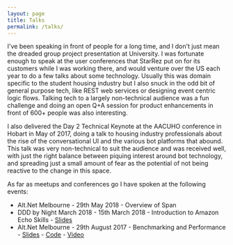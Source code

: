 ```yaml
---
layout: page
title: Talks
permalink: /talks/
---
```


I've been speaking in front of people for a long time, and I don't just mean the dreaded group project presentation at University. I was fortunate enough to speak at the user conferences that StarRez put on for its customers while I was working there, and would venture over the US each year to do a few talks about some technology. Usually this was domain specific to the student housing industry but I also snuck in the odd bit of general purpose tech, like REST web services or designing event centric logic flows. Talking tech to a largely non-technical audience was a fun challenge and doing an open Q+A session for product enhancements in front of 600+ people was also interesting.

I also delivered the Day 2 Technical Keynote at the AACUHO conference in Hobart in May of 2017, doing a talk to housing industry professionals about the rise of the conversational UI and the various bot platforms that abound. This talk was very non-technical to suit the audience and was received well, with just the right balance between piquing interest around bot technology, and spreading just a small amount of fear as the potential of not being reactive to the change in this space.

As far as meetups and conferences go I have spoken at the following events:

* Alt.Net Melbourne - 29th May 2018 - Overview of Span<T>
* DDD by Night March 2018 - 15th March 2018 - Introduction to Amazon Echo Skills - [Slides](https://www.slideshare.net/DavidWengier/introduction-to-amazon-echo-skills)
* Alt.Net Melbourne - 29th August 2017 - Benchmarking and Performance - [Slides](https://www.slideshare.net/DavidWengier/performance-and-benchmarking-79247400) - [Code](https://github.com/davidwengier/Benchmark) - [Video](https://www.youtube.com/watch?v=S8zhGaT6vv8)

